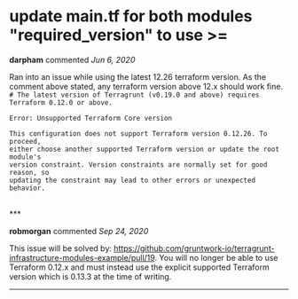 # update main.tf for both modules "required_version" to use >=

**darpham** commented *Jun 6, 2020*

Ran into an issue while using the latest 12.26 terraform version.
As the comment above stated, any terraform version above 12.x should work fine.
`  # The latest version of Terragrunt (v0.19.0 and above) requires Terraform 0.12.0 or above.`


```
Error: Unsupported Terraform Core version

This configuration does not support Terraform version 0.12.26. To proceed,
either choose another supported Terraform version or update the root module's
version constraint. Version constraints are normally set for good reason, so
updating the constraint may lead to other errors or unexpected behavior.
```
<br />
***


**robmorgan** commented *Sep 24, 2020*

This issue will be solved by: https://github.com/gruntwork-io/terragrunt-infrastructure-modules-example/pull/19. You will no longer be able to use Terraform 0.12.x and must instead use the explicit supported Terraform version which is 0.13.3 at the time of writing.
***

